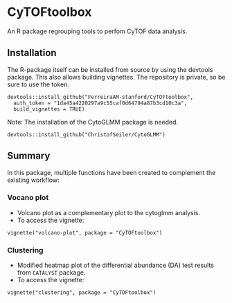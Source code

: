 # CyTOFtoolbox

An R package regrouping tools to perfom CyTOF data analysis.

## Installation

The R-package itself can be installed from source by using the devtools package. This also allows
building vignettes.
The repository is private, so be sure to use the token.

```
devtools::install_github("FerreiraAM-stanford/CyTOFtoolbox",
  auth_token = "1da45a4220297a9c55caf0d64794a87b3cd10c3a", 
  build_vignettes = TRUE)
```

Note: The installation of the CytoGLMM package is needed.
```
devtools::install_github("ChristofSeiler/CytoGLMM")
```

## Summary

In this package, multiple functions have been created to complement the existing workflow:

### Vocano plot

- Volcano plot as a complementary plot to the cytoglmm analysis.
- To access the vignette: 
```
vignette("volcano-plot", package = "CyTOFtoolbox")
```

### Clustering

- Modified heatmap plot of the differential abundance (DA) test results from 
`CATALYST` package.
- To access the vignette:
```
vignette("clustering", package = "CyTOFtoolbox")
```